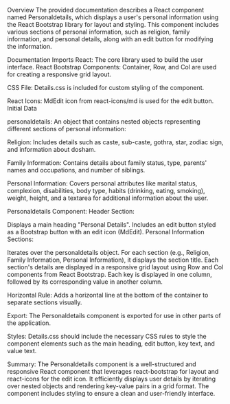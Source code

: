 Overview
The provided documentation describes a React component named Personaldetails, which displays a user's personal information using the React Bootstrap library for layout and styling. This component includes various sections of personal information, such as religion, family information, and personal details, along with an edit button for modifying the information.

Documentation
 Imports
React: The core library used to build the user interface.
React Bootstrap Components: Container, Row, and Col are used for creating a responsive grid layout.

CSS File: Details.css is included for custom styling of the component.

React Icons: MdEdit icon from react-icons/md is used for the edit button. Initial Data

personaldetails: An object that contains nested objects representing different sections of personal information:

Religion: Includes details such as caste, sub-caste, gothra, star, zodiac sign, and information about dosham.

Family Information: Contains details about family status, type, parents' names and occupations, and number of siblings.

Personal Information: Covers personal attributes like marital status, complexion, disabilities, body type, habits (drinking, eating, smoking), weight, height, and a textarea for additional information about the user.

 Personaldetails Component:
Header Section:

Displays a main heading "Personal Details".
Includes an edit button styled as a Bootstrap button with an edit icon (MdEdit).
Personal Information Sections:

Iterates over the personaldetails object.
For each section (e.g., Religion, Family Information, Personal Information), it displays the section title.
Each section's details are displayed in a responsive grid layout using Row and Col components from React Bootstrap.
Each key is displayed in one column, followed by its corresponding value in another column.

Horizontal Rule:
Adds a horizontal line at the bottom of the container to separate sections visually.

Export:
The Personaldetails component is exported for use in other parts of the application.

Styles:
Details.css should include the necessary CSS rules to style the component elements such as the main heading, edit button, key text, and value text.

Summary:
The Personaldetails component is a well-structured and responsive React component that leverages react-bootstrap for layout and react-icons for the edit icon. It efficiently displays user details by iterating over nested objects and rendering key-value pairs in a grid format. The component includes styling to ensure a clean and user-friendly interface.